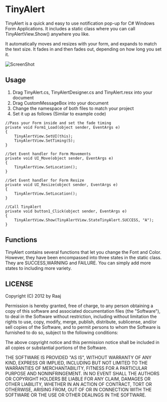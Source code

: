 # TinyAlert

TinyAlert is a quick and easy to use notification pop-up for C# Windows Form Applications. It includes a static class where you can call TinyAlertView.Show() anywhere you like.

It automatically moves and resizes with your form, and expands to match the text size. It fades in and then fades out, depending on how long you set it.

![ScreenShot](http://www.a-iats.com/App/TA1.png)

## Usage

1. Drag TinyAlert.cs, TinyAlertDesigner.cs and TinyAlert.resx into your document
2. Drag CustomMessageBox into your document
3. Change the namespace of both files to match your project
4. Set it up as follows (Similar to example code)

``` 
//Pass your Form inside and set the fade timing
private void Form1_Load(object sender, EventArgs e)
{
	TinyAlertView.SetUI(this);
	TinyAlertView.SetTiming(5);
}

//Set Event handler for Form Movements
private void UI_Move(object sender, EventArgs e)
{
	TinyAlertView.SetLocation();
}

//Set Event handler for Form Resize
private void UI_Resize(object sender, EventArgs e)
{
	TinyAlertView.SetLocation();
}

//Call TinyAlert
private void button1_Click(object sender, EventArgs e)
{
	TinyAlertView.Show(TinyAlertView.StateTinyAlert.SUCCESS, "A");
}

```

## Functions

TinyAlert contains several functions that let you change the Font and Color. However, they have been encompassed into three states in the static class. They are SUCCESS,WARNING and FAILURE. You can simply add more states to including more variety.

LICENSE
-------

Copyright (C) 2012 by Raaj

Permission is hereby granted, free of charge, to any person obtaining a copy
of this software and associated documentation files (the "Software"), to deal
in the Software without restriction, including without limitation the rights
to use, copy, modify, merge, publish, distribute, sublicense, and/or sell
copies of the Software, and to permit persons to whom the Software is
furnished to do so, subject to the following conditions:

The above copyright notice and this permission notice shall be included in
all copies or substantial portions of the Software.

THE SOFTWARE IS PROVIDED "AS IS", WITHOUT WARRANTY OF ANY KIND, EXPRESS OR
IMPLIED, INCLUDING BUT NOT LIMITED TO THE WARRANTIES OF MERCHANTABILITY,
FITNESS FOR A PARTICULAR PURPOSE AND NONINFRINGEMENT. IN NO EVENT SHALL THE
AUTHORS OR COPYRIGHT HOLDERS BE LIABLE FOR ANY CLAIM, DAMAGES OR OTHER
LIABILITY, WHETHER IN AN ACTION OF CONTRACT, TORT OR OTHERWISE, ARISING FROM,
OUT OF OR IN CONNECTION WITH THE SOFTWARE OR THE USE OR OTHER DEALINGS IN
THE SOFTWARE.